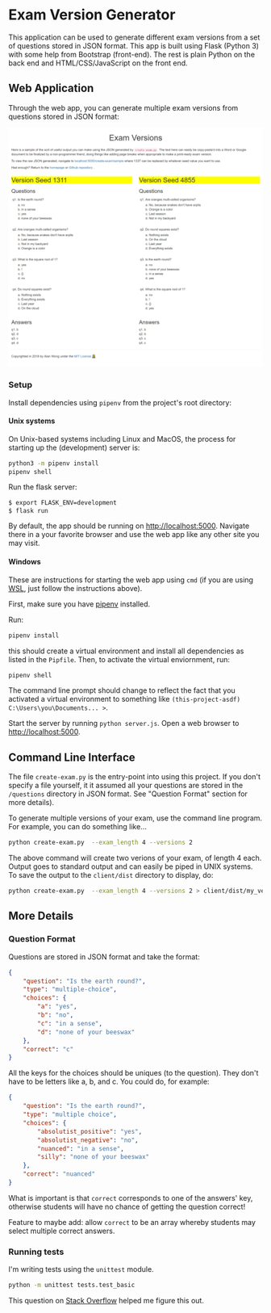 # Exam Version Generator

This application can be used to generate different exam versions from a set of
questions stored in JSON format. This app is built using Flask (Python 3) with some help from Bootstrap (front-end). The rest is plain Python on the back end and HTML/CSS/JavaScript on the front end.

## Web Application

Through the web app, you can generate multiple exam versions from questions stored in JSON format:

![Screenshot](/screenshot.PNG)

### Setup

Install dependencies using `pipenv` from the project's root directory:

#### Unix systems

On Unix-based systems including Linux and MacOS, the process for starting up the (development) server is:

```bash
python3 -m pipenv install
pipenv shell
```

Run the flask server:

    $ export FLASK_ENV=development
    $ flask run

By default, the app should be running on [http://localhost:5000](http://localhost:5000). Navigate there in a your favorite browser and use the web app like any other site you may visit.

#### Windows

These are instructions for starting the web app using `cmd` (if you are using [WSL](https://docs.microsoft.com/en-us/windows/wsl/install-win10), just follow the instructions above).

First, make sure you have [pipenv](https://docs.pipenv.org/en/latest/) installed.

Run:

```cmd
pipenv install
```

this should create a virtual environment and install all dependencies as listed in the `Pipfile`. Then, to activate the virtual enviornment, run:

```cmd
pipenv shell
```

The command line prompt should change to reflect the fact that you activated a virtual environment to something like `(this-project-asdf) C:\Users\you\Documents... >`.

Start the server by running `python server.js`. Open a web browser to [http://localhost:5000](http://localhost:5000).

## Command Line Interface

The file `create-exam.py` is the entry-point into using this project. If you
don't specify a file yourself, it it assumed all your questions are stored in
the `/questions` directory in JSON format. See "Question Format" section for
more details).

To generate multiple versions of your exam, use the command line program.
For example, you can do something like...

```bash
python create-exam.py  --exam_length 4 --versions 2
```

The above command will create two verions of your exam, of length 4 each. Output
goes to standard output and can easily be piped in UNIX systems. To save the
output to the `client/dist` directory to display, do:

```bash
python create-exam.py  --exam_length 4 --versions 2 > client/dist/my_versions.json
```

## More Details

### Question Format

Questions are stored in JSON format and take the format:

```json
{
    "question": "Is the earth round?",
    "type": "multiple-choice",
    "choices": {
        "a": "yes",
        "b": "no",
        "c": "in a sense",
        "d": "none of your beeswax"
    },
    "correct": "c"
}
```

All the keys for the choices should be uniques (to the question). They don't
have to be letters like a, b, and c. You could do, for example:

```json
{
    "question": "Is the earth round?",
    "type": "multiple choice",
    "choices": {
        "absolutist_positive": "yes",
        "absolutist_negative": "no",
        "nuanced": "in a sense",
        "silly": "none of your beeswax"
    },
    "correct": "nuanced"
}
```

What is important is that `correct` corresponds to one of the answers' key,
otherwise students will have no chance of getting the question correct!

Feature to maybe add: allow `correct` to be an array whereby students may select
multiple correct answers.

### Running tests

I'm writing tests using the `unittest` module.

```bash
python -m unittest tests.test_basic
```

This question on [Stack Overflow](https://stackoverflow.com/questions/1896918/running-unittest-with-typical-test-directory-structure) helped me figure this out.